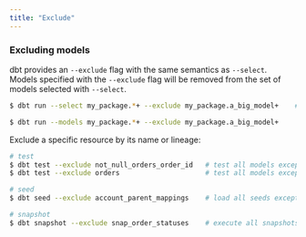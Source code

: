 ```yaml
---
title: "Exclude"
---
```


### Excluding models
dbt provides an `--exclude` flag with the same semantics as `--select`. Models specified with the `--exclude` flag will be removed from the set of models selected with `--select`.

<VersionBlock firstVersion="0.21">

```bash
$ dbt run --select my_package.*+ --exclude my_package.a_big_model+    # select all models in my_package and their children except a_big_model and its children
```

</VersionBlock>
<VersionBlock lastVersion="0.20">

```bash
$ dbt run --models my_package.*+ --exclude my_package.a_big_model+
```

</VersionBlock>

Exclude a specific resource by its name or lineage:

```bash
# test
$ dbt test --exclude not_null_orders_order_id   # test all models except the not_null_orders_order_id test
$ dbt test --exclude orders                     # test all models except tests associated with the orders model

# seed
$ dbt seed --exclude account_parent_mappings    # load all seeds except account_parent_mappings

# snapshot
$ dbt snapshot --exclude snap_order_statuses    # execute all snapshots except snap_order_statuses
```
